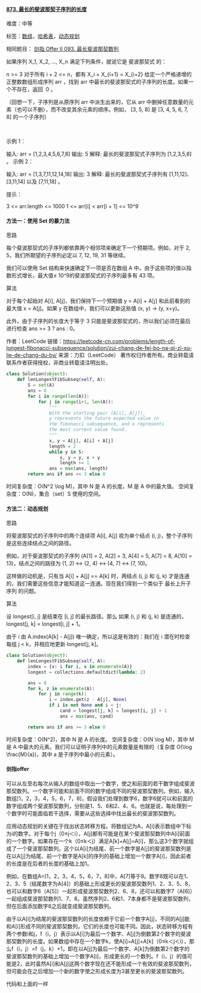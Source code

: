#### [873. 最长的斐波那契子序列的长度](https://leetcode-cn.com/problems/length-of-longest-fibonacci-subsequence/)

难度：中等

标签：[数组](../原理/数组.md)，[哈希表](../原理/哈希表.md)，[动态规划](../原理/动态规划.md)

相同题目： [剑指 Offer II 093. 最长斐波那契数列](https://leetcode-cn.com/problems/Q91FMA/)

如果序列 X_1, X_2, ..., X_n 满足下列条件，就说它是 斐波那契式 的：

n >= 3
对于所有 i + 2 <= n，都有 X_i + X_{i+1} = X_{i+2}
给定一个严格递增的正整数数组形成序列 arr ，找到 arr 中最长的斐波那契式的子序列的长度。如果一个不存在，返回  0 。

（回想一下，子序列是从原序列 arr 中派生出来的，它从 arr 中删掉任意数量的元素（也可以不删），而不改变其余元素的顺序。例如， [3, 5, 8] 是 [3, 4, 5, 6, 7, 8] 的一个子序列）

 

示例 1：

输入: arr = [1,2,3,4,5,6,7,8]
输出: 5
解释: 最长的斐波那契式子序列为 [1,2,3,5,8] 。
示例 2：

输入: arr = [1,3,7,11,12,14,18]
输出: 3
解释: 最长的斐波那契式子序列有 [1,11,12]、[3,11,14] 以及 [7,11,18] 。


提示：

3 <= arr.length <= 1000
1 <= arr[i] < arr[i + 1] <= 10^9

#### 方法一：使用 Set 的暴力法

思路

每个斐波那契式的子序列都依靠两个相邻项来确定下一个预期项。例如，对于 2, 5，我们所期望的子序列必定以 7, 12, 19, 31 等继续。

我们可以使用 Set 结构来快速确定下一项是否在数组 A 中。由于这些项的值以指数形式增长，最大值≤ 10^9的斐波那契式的子序列最多有 43 项。

算法

对于每个起始对 A[i], A[j]，我们保持下一个预期值 y = A[i] + A[j] 和此前看到的最大值 x = A[j]。如果 y 在数组中，我们可以更新这些值 (x, y) -> (y, x+y)。

此外，由于子序列的长度大于等于 3 只能是斐波那契式的，所以我们必须在最后进行检查 ans >= 3 ? ans : 0。

作者：LeetCode
链接：https://leetcode-cn.com/problems/length-of-longest-fibonacci-subsequence/solution/zui-chang-de-fei-bo-na-qi-zi-xu-lie-de-chang-du-by/
来源：力扣（LeetCode）
著作权归作者所有。商业转载请联系作者获得授权，非商业转载请注明出处。

```python
class Solution(object):
    def lenLongestFibSubseq(self, A):
        S = set(A)
        ans = 0
        for i in range(len(A)):
            for j in range(i+1, len(A)):
                """
                With the starting pair (A[i], A[j]),
                y represents the future expected value in
                the fibonacci subsequence, and x represents
                the most current value found.
                """
                x, y = A[j], A[i] + A[j]
                length = 2
                while y in S:
                    x, y = y, x + y
                    length += 1
                ans = max(ans, length)
        return ans if ans >= 3 else 0
```

时间复杂度：O(N^2 \log M)，其中 N 是 A 的长度，M 是 A 中的最大值。
空间复杂度：O(N)，集合（set）S 使用的空间。

#### 方法二：动态规划

思路

将斐波那契式的子序列中的两个连续项 A[i], A[j] 视为单个结点 (i, j)，整个子序列是这些连续结点之间的路径。

例如，对于斐波那契式的子序列 (A[1] = 2, A[2] = 3, A[4] = 5, A[7] = 8, A[10] = 13)，结点之间的路径为 (1, 2) <-> (2, 4) <-> (4, 7) <-> (7, 10)。

这样做的动机是，只有当 A[i] + A[j] == A[k] 时，两结点 (i, j) 和 (j, k) 才是连通的，我们需要这些信息才能知道这一连通。现在我们得到一个类似于 最长上升子序列 的问题。

算法

设 longest[i, j] 是结束在 [i, j] 的最长路径。那么 如果 (i, j) 和 (j, k) 是连通的， longest[j, k] = longest[i, j] + 1。

由于 i 由 A.index(A[k] - A[j]) 唯一确定，所以这是有效的：我们在 i 潜在时检查每组 j < k，并相应地更新 longest[j, k]。

```python
class Solution(object):
    def lenLongestFibSubseq(self, A):
        index = {x: i for i, x in enumerate(A)}
        longest = collections.defaultdict(lambda: 2)

        ans = 0
        for k, z in enumerate(A):
            for j in range(k):
                i = index.get(z - A[j], None)
                if i is not None and i < j:
                    cand = longest[j, k] = longest[i, j] + 1
                    ans = max(ans, cand)

        return ans if ans >= 3 else 0
```

时间复杂度：O(N^2)，其中 N 是 A 的长度。
空间复杂度：O(N \log M)，其中 M 是 A 中最大的元素。我们可以证明子序列中的元素数量是有限的（复杂度 O(\log \frac{M}{a})，其中 a 是子序列中最小的元素）。

#### 剑指offer

可以从左至右每次从输入的数组中取出一个数字，使之和前面的若干数字组成斐波那契数列。一个数字可能和前面不同的数字组成不同的斐波那契数列。例如，输入数组[1，2，3，4，5，6，7，8]，假设我们处理到数字6，数字6就可以和前面的数字组成两个斐波那契数列，分别是1、5、6和2、4、6。也就是说，每处理到一个数字时可能面临若干选择，需要从这些选择中找出最长的斐波那契数列。

应用动态规划的关键在于找出状态转移方程。将数组记为A，A[i]表示数组中下标为i的数字。对于每个j（0≤j＜i），A[j]都有可能是在某个斐波那契数列中A[i]前面的一个数字。如果存在一个k（0≤k＜j）满足A[k]+A[j]=A[i]，那么这3个数字就组成了一个斐波那契数列。这个以A[i]为结尾、前一个数字是A[j]的斐波那契数列是在以A[j]为结尾、前一个数字是A[k]的序列的基础上增加一个数字A[i]，因此前者的长度是在后者的长度的基础上加1。

例如，在数组A=[1，2，3，4，5，6，7，8]中，A[7]等于8。数字8既可以在1、2、3、5（结尾数字为A[4]）的基础上形成更长的斐波那契数列1、2、3、5、8，也可以和数字6（A[5]）一起形成斐波那契数列2、6、8，还可以和数字7（A[6]）一起组成斐波那契数列1、7、8。虽然序列2、6和1、7本身都不是斐波那契数列，但在后面添加数字8之后就变成斐波那契数列。

由于以A[i]为结尾的斐波那契数列的长度依赖于它前一个数字A[j]，不同的A[j]能和A[i]形成不同的斐波那契数列，它们的长度也可能不同。因此，状态转移方程有两个参数i和j，f（i，j）表示以A[i]为最后一个数字、A[j]为倒数第2个数字的斐波那契数列的长度。如果数组中存在一个数字k，使A[i]=A[j]+A[k]（0≤k＜j＜i），那么f（i，j）=f（j，k）+1，即在以A[j]为最后一个数字、A[k]为倒数第2个数字的斐波那契数列的基础上增加一个数字A[i]，形成更长的一个数列。f（i，j）的值可能是2，此时虽然A[i]和A[j]这两个数字现在还不能形成一个有效的斐波那契数列，但可能会在之后增加一个新的数字使之形成长度为3甚至更长的斐波那契数列。

代码和上面的一样
